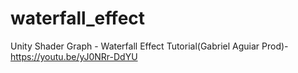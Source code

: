 # waterfall_effect
Unity Shader Graph - Waterfall Effect Tutorial(Gabriel Aguiar Prod)-https://youtu.be/yJ0NRr-DdYU
